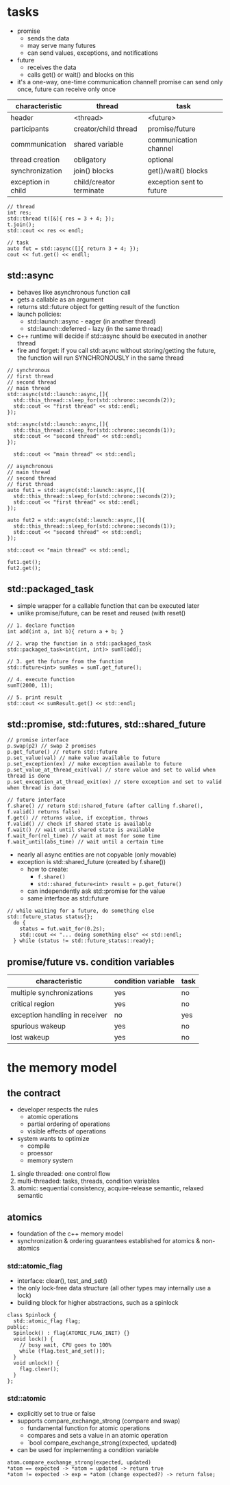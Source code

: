 # tasks

* promise
  * sends the data
  * may serve many futures
  * can send values, exceptions, and notifications
* future
  * receives the data
  * calls get() or wait() and blocks on this
* it's a one-way, one-time communication channel! promise can send only once, future can receive only once

characteristic | thread | task
--- | --- | ---
header | \<thread\> | \<future\>
participants | creator/child thread | promise/future
commmunication | shared variable | communication channel
thread creation | obligatory | optional
synchronization | join() blocks | get()/wait() blocks
exception in child | child/creator terminate | exception sent to future

```
// thread
int res;
std::thread t([&]{ res = 3 + 4; });
t.join();
std::cout << res << endl;

// task
auto fut = std::async([]{ return 3 + 4; });
cout << fut.get() << endll;
```

## std::async
* behaves like asynchronous function call
* gets a callable as an argument
* returns std::future object for getting result of the function
* launch policies:
  * std::launch::async - eager (in another thread)
  * std::launch::deferred - lazy (in the same thread)
* c++ runtime will decide if std::async should be executed in another thread
* fire and forget: if you call std::async without storing/getting the future, the function will run SYNCHRONOUSLY in the same thread

```
// synchronous
// first thread
// second thread
// main thread
std::async(std::launch::async,[]{
  std::this_thread::sleep_for(std::chrono::seconds(2));
  std::cout << "first thread" << std::endl;
});
    
std::async(std::launch::async,[]{
  std::this_thread::sleep_for(std::chrono::seconds(1));  
  std::cout << "second thread" << std::endl;
});
  
  std::cout << "main thread" << std::endl;  

// asynchronous
// main thread
// second thread
// first thread
auto fut1 = std::async(std::launch::async,[]{
  std::this_thread::sleep_for(std::chrono::seconds(2));
  std::cout << "first thread" << std::endl;
});
    
auto fut2 = std::async(std::launch::async,[]{
  std::this_thread::sleep_for(std::chrono::seconds(1));  
  std::cout << "second thread" << std::endl;
});
  
std::cout << "main thread" << std::endl;  

fut1.get();
fut2.get();
```
## std::packaged_task
* simple wrapper for a callable function that can be executed later
* unlike promise/future, can be reset and reused (with reset()

```
// 1. declare function
int add(int a, int b){ return a + b; } 

// 2. wrap the function in a std::packaged_task
std::packaged_task<int(int, int)> sumT(add); 

// 3. get the future from the function
std::future<int> sumRes = sumT.get_future();

// 4. execute function
sumT(2000, 11);

// 5. print result
std::cout << sumResult.get() << std::endl;
```
## std::promise, std::futures, std::shared_future
```
// promise interface
p.swap(p2) // swap 2 promises
p.get_future() // return std::future
p.set_value(val) // make value available to future
p.set_exception(ex) // make exception available to future
p.set_value_at_thread_exit(val) // store value and set to valid when thread is done
p.set_exception_at_thread_exit(ex) // store exception and set to valid when thread is done

// future interface
f.share() // return std::shared_future (after calling f.share(), f.valid() returns false)
f.get() // returns value, if exception, throws
f.valid() // check if shared state is available
f.wait() // wait until shared state is available
f.wait_for(rel_time) // wait at most for some time
f.wait_until(abs_time) // wait until a certain time
```
* nearly all async entities are not copyable (only movable)
* exception is std::shared_future (created by f.share())
  * how to create:
    * `f.share()`
    * `std::shared_future<int> result = p.get_future()`
  * can independently ask std::promise for the value
  * same interface as std::future

```
// while waiting for a future, do something else
std::future_status status{};
  do {
    status = fut.wait_for(0.2s);
    std::cout << "... doing something else" << std::endl;
  } while (status != std::future_status::ready);
```
## promise/future vs. condition variables

characteristic | condition variable | task
--- | --- | ---
multiple synchronizations | yes | no
critical region | yes | no
exception handling in receiver | no | yes
spurious wakeup | yes | no
lost wakeup | yes | no

# the memory model

## the contract
* developer respects the rules
  * atomic operations
  * partial ordering of operations
  * visible effects of operations
* system wants to optimize
  * compile
  * proessor
  * memory system

1. single threaded: one control flow
2. multi-threaded: tasks, threads, condition variables
3. atomic: sequential consistency, acquire-release semantic, relaxed semantic

## atomics
* foundation of the c++ memory model
* synchronization & ordering guarantees established for atomics & non-atomics

### std::atomic_flag
  * interface: clear(), test_and_set()
  * the only lock-free data structure (all other types may internally use a lock)
  * building block for higher abstractions, such as a spinlock

```
class Spinlock {
  std::atomic_flag flag;
public:
  Spinlock() : flag(ATOMIC_FLAG_INIT) {}
  void lock() {
    // busy wait, CPU goes to 100%
    while (flag.test_and_set());
  }
  void unlock() {
    flag.clear();
  }
};
```
### std::atomic<bool>
* explicitly set to true or false
* supports compare_exchange_strong (compare and swap)
  * fundamental function for atomic operations
  * compares and sets a value in an atomic operation
  * `bool compare_exchange_strong(expected, updated)
* can be used for implementing a condition variable
 
```
atom.compare_exchange_strong(expected, updated)
*atom == expected -> *atom = updated -> return true
*atom != expected -> exp = *atom (change expected?) -> return false;
```











